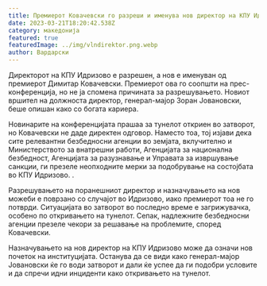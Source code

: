 ```yaml
---
title: Премиерот Ковачевски го разреши и именува нов директор на КПУ Идризово
date: 2023-03-21T18:20:42.538Z
category: македонија
featured: true
featuredImage: ../img/vlndirektor.png.webp
author: Вардарски
---
```


Директорот на КПУ Идризово е разрешен, а нов е именуван од премиерот Димитар Ковачевски. Премиерот ова го соопшти на прес-конференција, но не ја спомена причината за разрешувањето. Новиот вршител на должноста директор, генерал-мајор Зоран Јовановски, беше опишан како со богата кариера.

Новинарите на конференцијата прашаа за тунелот откриен во затворот, но Ковачевски не даде директен одговор. Наместо тоа, тој изјави дека сите релевантни безбедносни агенции во земјата, вклучително и Министерството за внатрешни работи, Агенцијата за национална безбедност, Агенцијата за разузнавање и Управата за извршување санкции, ги презеле неопходните мерки за подобрување на состојбата во КПУ Идризово. .

Разрешувањето на поранешниот директор и назначувањето на нов можеби е поврзано со случајот во Идризово, иако премиерот тоа не го потврди. Ситуацијата во затворот во последно време е загрижувачка, особено по откривањето на тунелот. Сепак, надлежните безбедносни агенции презеле чекори за решавање на проблемите, според Ковачевски.

Назначувањето на нов директор на КПУ Идризово може да означи нов почеток на институцијата. Останува да се види како генерал-мајор Јовановски ќе го води затворот и дали ќе успее да ги подобри условите и да спречи идни инциденти како откривањето на тунелот.
